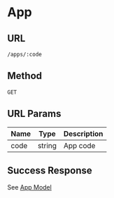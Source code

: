 # App

## URL
`/apps/:code`

## Method
`GET`

## URL Params
| Name | Type | Description |
| --- | --- | --- |
| code | string | App code |

## Success Response
See [App Model](../../response/apps.md)